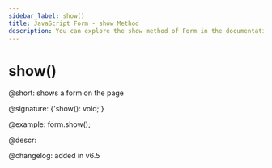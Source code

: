```yaml
---
sidebar_label: show()
title: JavaScript Form - show Method 
description: You can explore the show method of Form in the documentation of the DHTMLX JavaScript UI library. Browse developer guides and API reference, try out code examples and live demos, and download a free 30-day evaluation version of DHTMLX Suite.
---
```


# show()

@short: shows a form on the page

@signature: {'show(): void;'}

@example:
form.show();

@descr:

@changelog: added in v6.5

[comment]: # (@related:form/work_with_form.md#hidingshowing-a-form)

[comment]: # (@relatedapi: form/api/form_hide_method.md form/api/form_isvisible_method.md)
